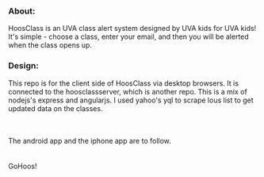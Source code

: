 <h3>About:</h3>
HoosClass is an UVA class alert system designed by UVA kids for UVA kids! It's simple - choose a class, enter your email, and then you will be alerted when the class opens up.






<h3>Design:</h3>
This repo is for the client side of HoosClass via desktop browsers. It is connected to the hoosclassserver, which is another repo. This is a mix of nodejs's express and angularjs. I used yahoo's yql to scrape lous list to get updated data on the classes. 
<br/><br/><br/>



The android app and the iphone app are to follow.<br/><br/><br/>
GoHoos!
